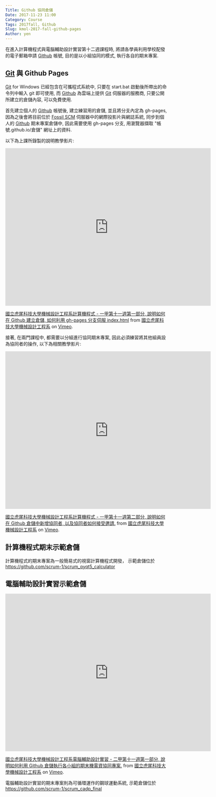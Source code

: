 ```yaml
---
Title: Github 協同倉儲
Date: 2017-11-23 11:00
Category: Course
Tags: 2017fall, Github
Slug: kmol-2017-fall-github-pages
Author: yen
---
```


在進入計算機程式與電腦輔助設計實習第十二週課程時, 將請各學員利用學校配發的電子郵箱申請 [Github] 帳號, 目的是以小組協同的模式, 執行各自的期末專案.

<!-- PELICAN_END_SUMMARY -->

[Git] 與 Github Pages
---

[Git] for Windows 已經包含在可攜程式系統中, 只要在 start.bat 啟動後所帶出的命令列中輸入 git 即可使用, 而 [Github] 為雲端上提供 [Git] 伺服器的服務商, 只要公開所建立的倉儲內容, 可以免費使用.

[Git]: https://git-scm.com/
[Github]: https://github.com/
[Fossil SCM]: https://www.fossil-scm.org
[Github Pages]: https://pages.github.com/

首先建立個人的 [Github] 帳號後, 建立練習用的倉儲, 並且將分支內定為 gh-pages, 因為之後會將目前位於 [Fossil SCM] 伺服器中的網際投影片與網誌系統, 同步到個人的 [Github] 期末專案倉儲中, 因此需要使用 gh-pages 分支, 用瀏覽器擷取 "帳號.github.io/倉儲" 網址上的資料.

以下為上課所錄製的說明教學影片:

<iframe src="https://player.vimeo.com/video/244140958" width="640" height="491" frameborder="0" webkitallowfullscreen mozallowfullscreen allowfullscreen></iframe>
<p><a href="https://vimeo.com/244140958">國立虎尾科技大學機械設計工程系計算機程式 - 一甲第十一週第一部分, 說明如何在 Github 建立倉儲, 如何利用 gh-pages 分支伺服 index.html</a> from <a href="https://vimeo.com/user24079973">國立虎尾科技大學機械設計工程系</a> on <a href="https://vimeo.com">Vimeo</a>.</p>

接著, 在兩門課程中, 都需要以分組進行協同期末專案, 因此必須練習將其他組員設為協同者的操作, 以下為相關教學影片:

<iframe src="https://player.vimeo.com/video/244145500" width="640" height="491" frameborder="0" webkitallowfullscreen mozallowfullscreen allowfullscreen></iframe>
<p><a href="https://vimeo.com/244145500">國立虎尾科技大學機械設計工程系計算機程式 - 一甲第十一週第二部分, 說明如何在 Github 倉儲中新增協同者, 以及協同者如何接受邀請.</a> from <a href="https://vimeo.com/user24079973">國立虎尾科技大學機械設計工程系</a> on <a href="https://vimeo.com">Vimeo</a>.</p>

計算機程式期末示範倉儲
---

計算機程式的期末專案為一般簡易式的視窗計算機程式開發， 示範倉儲位於 <https://github.com/scrum-1/scrum_pyqt5_calculator>

電腦輔助設計實習示範倉儲
---

<iframe src="https://player.vimeo.com/video/244161166" width="640" height="491" frameborder="0" webkitallowfullscreen mozallowfullscreen allowfullscreen></iframe>
<p><a href="https://vimeo.com/244161166">國立虎尾科技大學機械設計工程系電腦輔助設計實習 - 二甲第十一週第一部分, 說明如何利用 Github 倉儲執行各小組的期末機電資協同專案.</a> from <a href="https://vimeo.com/user24079973">國立虎尾科技大學機械設計工程系</a> on <a href="https://vimeo.com">Vimeo</a>.</p>

電腦輔助設計實習的期末專案則為可循環運作的鋼球運動系統, 示範倉儲位於 <https://github.com/scrum-1/scrum_cadp_final>
